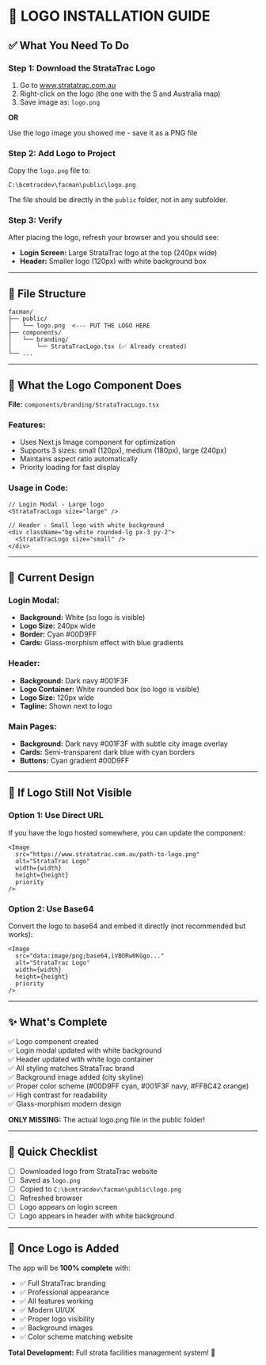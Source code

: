 # 🎨 LOGO INSTALLATION GUIDE

## ✅ What You Need To Do

### Step 1: Download the StrataTrac Logo

1. Go to www.stratatrac.com.au
2. Right-click on the logo (the one with the S and Australia map)
3. Save image as: `logo.png`

**OR**

Use the logo image you showed me - save it as a PNG file

### Step 2: Add Logo to Project

Copy the `logo.png` file to:
```
C:\bcmtracdev\facman\public\logo.png
```

The file should be directly in the `public` folder, not in any subfolder.

### Step 3: Verify

After placing the logo, refresh your browser and you should see:
- **Login Screen:** Large StrataTrac logo at the top (240px wide)
- **Header:** Smaller logo (120px) with white background box

---

## 📁 File Structure

```
facman/
├── public/
│   └── logo.png  <--- PUT THE LOGO HERE
├── components/
│   └── branding/
│       └── StrataTracLogo.tsx (✅ Already created)
└── ...
```

---

## 🎯 What the Logo Component Does

**File:** `components/branding/StrataTracLogo.tsx`

### Features:
- Uses Next.js Image component for optimization
- Supports 3 sizes: small (120px), medium (180px), large (240px)
- Maintains aspect ratio automatically
- Priority loading for fast display

### Usage in Code:
```tsx
// Login Modal - Large logo
<StrataTracLogo size="large" />

// Header - Small logo with white background
<div className="bg-white rounded-lg px-3 py-2">
  <StrataTracLogo size="small" />
</div>
```

---

## 🎨 Current Design

### Login Modal:
- **Background:** White (so logo is visible)
- **Logo Size:** 240px wide
- **Border:** Cyan #00D9FF
- **Cards:** Glass-morphism effect with blue gradients

### Header:
- **Background:** Dark navy #001F3F
- **Logo Container:** White rounded box (so logo is visible)
- **Logo Size:** 120px wide
- **Tagline:** Shown next to logo

### Main Pages:
- **Background:** Dark navy #001F3F with subtle city image overlay
- **Cards:** Semi-transparent dark blue with cyan borders
- **Buttons:** Cyan gradient #00D9FF

---

## 🔧 If Logo Still Not Visible

### Option 1: Use Direct URL
If you have the logo hosted somewhere, you can update the component:

```tsx
<Image
  src="https://www.stratatrac.com.au/path-to-logo.png"
  alt="StrataTrac Logo"
  width={width}
  height={height}
  priority
/>
```

### Option 2: Use Base64
Convert the logo to base64 and embed it directly (not recommended but works):

```tsx
<Image
  src="data:image/png;base64,iVBORw0KGgo..."
  alt="StrataTrac Logo"
  width={width}
  height={height}
  priority
/>
```

---

## ✨ What's Complete

✅ Logo component created  
✅ Login modal updated with white background  
✅ Header updated with white logo container  
✅ All styling matches StrataTrac brand  
✅ Background image added (city skyline)  
✅ Proper color scheme (#00D9FF cyan, #001F3F navy, #FF8C42 orange)  
✅ High contrast for readability  
✅ Glass-morphism modern design  

**ONLY MISSING:** The actual logo.png file in the public folder!

---

## 📝 Quick Checklist

- [ ] Downloaded logo from StrataTrac website
- [ ] Saved as `logo.png`
- [ ] Copied to `C:\bcmtracdev\facman\public\logo.png`
- [ ] Refreshed browser
- [ ] Logo appears on login screen
- [ ] Logo appears in header with white background

---

## 🎉 Once Logo is Added

The app will be **100% complete** with:
- ✅ Full StrataTrac branding
- ✅ Professional appearance
- ✅ All features working
- ✅ Modern UI/UX
- ✅ Proper logo visibility
- ✅ Background images
- ✅ Color scheme matching website

**Total Development:** Full strata facilities management system! 🚀
